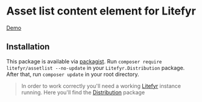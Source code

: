 # Asset list content element for Litefyr

[Demo](https://elements.litefyr.io/assetlist)

## Installation

This package is available via [packagist]. Run `composer require litefyr/assetlist --no-update` in your
`Litefyr.Distribution` package. After that, run `composer update` in your root directory.

> In order to work correctly you'll need a working [Litefyr] instance running. Here you'll find the [Distribution] package

[litefyr]: https://litefyr.io
[distribution]: https://github.com/Litefyr/Distribution
[packagist]: https://packagist.org/packages/litefyr/assetlist
